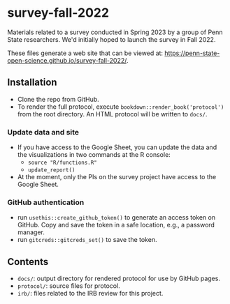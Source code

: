 # survey-fall-2022

Materials related to a survey conducted in Spring 2023 by a group of Penn State researchers. We'd initially hoped to launch the survey in Fall 2022.

These files generate a web site that can be viewed at: <https://penn-state-open-science.github.io/survey-fall-2022/>.

## Installation

- Clone the repo from GitHub.
- To render the full protocol, execute `bookdown::render_book('protocol')` from the root directory. An HTML protocol will be written to `docs/`.

### Update data and site

- If you have access to the Google Sheet, you can update the data and the visualizations in two commands at the R console:
    - `source "R/functions.R"`
    - `update_report()`
- At the moment, only the PIs on the survey project have access to the Google Sheet.

### GitHub authentication

- run `usethis::create_github_token()` to generate an access token on GitHub. Copy and save the token in a safe location, e.g., a password manager.
- run `gitcreds::gitcreds_set()` to save the token.

## Contents

- `docs/`: output directory for rendered protocol for use by GitHub pages.
- `protocol/`: source files for protocol.
- `irb/`: files related to the IRB review for this project.
